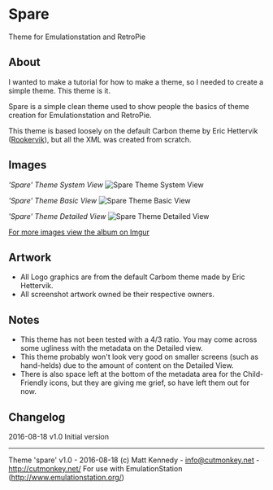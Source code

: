 # Spare
Theme for Emulationstation and RetroPie


## About

I wanted to make a tutorial for how to make a theme, so I needed to create a simple theme. This theme is it.

Spare is a simple clean theme used to show people the basics of theme creation for Emulationstation and RetroPie.

This theme is based loosely on the default Carbon theme by Eric Hettervik ([Rookervik](https://retropie.org.uk/forum/user/rookervik)), but all the XML was created from scratch.


## Images

*'Spare' Theme System View*
![Spare Theme System View](http://i.imgur.com/72DcwpD.jpg)

*'Spare' Theme Basic View*
![Spare Theme Basic View](http://i.imgur.com/lSIjOyk.jpg)

*'Spare' Theme Detailed View*
![Spare Theme Detailed View](http://i.imgur.com/r5SHwkc.jpg)

[For more images view the album on Imgur](http://imgur.com/a/LjRZk)


## Artwork

- All Logo graphics are from the default Carbom theme made by Eric Hettervik.
- All screenshot artwork owned be their respective owners.


## Notes

- This theme has not been tested with a 4/3 ratio. You may come across some ugliness with the metadata on the Detailed view.
- This theme probably won't look very good on smaller screens (such as hand-helds) due to the amount of content on the Detailed View.
- There is also space left at the bottom of the metadata area for the Child-Friendly icons, but they are giving me grief, so have left them out for now.


## Changelog

2016-08-18
v1.0 Initial version

---

Theme 'spare' v1.0 - 2016-08-18
(c) Matt Kennedy - info@cutmonkey.net - http://cutmonkey.net/
For use with EmulationStation (http://www.emulationstation.org/)
